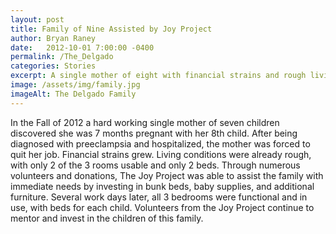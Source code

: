 ```yaml
---
layout: post
title: Family of Nine Assisted by Joy Project
author: Bryan Raney
date:   2012-10-01 7:00:00 -0400
permalink: /The_Delgado
categories: Stories
excerpt: A single mother of eight with financial strains and rough living conditions was assisted by numerous volunteers and donations
image: /assets/img/family.jpg
imageAlt: The Delgado Family
---
```


In the Fall of 2012  a hard working single mother of seven children discovered she was 7 months pregnant with her 8th child. After being diagnosed with preeclampsia and hospitalized, the mother was forced to quit her job. Financial strains grew. Living conditions were already rough, with only 2 of the 3 rooms usable and only 2 beds. Through numerous volunteers and donations, The Joy Project was able to assist the family with immediate needs by investing in bunk beds, baby supplies, and additional furniture. Several work days later, all 3 bedrooms were functional and in use, with beds for each child. Volunteers from the Joy Project continue to mentor and invest in the children of this family.